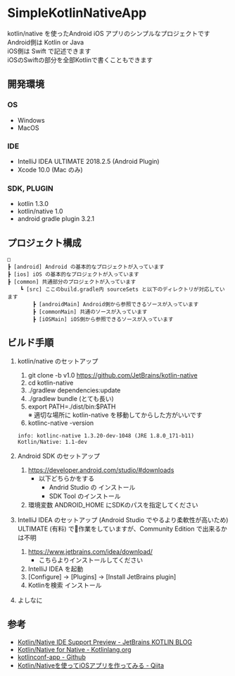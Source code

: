 # SimpleKotlinNativeApp
kotlin/native を使ったAndroid iOS アプリのシンプルなプロジェクトです  
Android側は Kotlin or Java  
iOS側は Swift で記述できます  
iOSのSwiftの部分を全部Kotlinで書くこともできます

## 開発環境
### OS
- Windows
- MacOS
### IDE
- IntelliJ IDEA ULTIMATE 2018.2.5 (Android Plugin)
- Xcode 10.0  (Mac のみ)
### SDK, PLUGIN
- kotlin 1.3.0
- kotlin/native 1.0
- android gradle plugin 3.2.1

## プロジェクト構成
```
□   
┣ [android] Android の基本的なプロジェクトが入っています
┣ [ios] iOS の基本的なプロジェクトが入っています
┣ [common] 共通部分のプロジェクトが入っています
    ┗ [src] ここのbuild.gradle内 sourceSets と以下のディレクトリが対応しています
        ┣ [androidMain] Android側から参照できるソースが入っています
        ┣ [commonMain] 共通のソースが入っています
        ┣ [iOSMain] iOS側から参照できるソースが入っています

```
    

## ビルド手順
1. kotlin/native のセットアップ
    1. git clone -b v1.0 https://github.com/JetBrains/kotlin-native
    2. cd kotlin-native
    3. ./gradlew dependencies:update
    4. ./gradlew bundle (とても長い)
    5. export PATH=./dist/bin:$PATH  
       ※ 適切な場所に kotlin-native を移動してからした方がいいです
    6. kotlinc-native -version
    ```
    info: kotlinc-native 1.3.20-dev-1048 (JRE 1.8.0_171-b11)  
    Kotlin/Native: 1.1-dev
    ```

2. Android SDK のセットアップ
    1. https://developer.android.com/studio/#downloads
        - 以下どちらかをする
            - Andrid Studio の インストール
            - SDK Tool のインストール
    2. 環境変数 ANDROID_HOME にSDKのパスを指定してください


3. IntelliJ IDEA のセットアップ (Android Studio でやるより柔軟性が高いため)  
   ULTIMATE (有料) で作業をしていますが、Community Edition で出来るかは不明
    1. https://www.jetbrains.com/idea/download/
        - こちらよりインストールしてください
    2. IntelliJ IDEA を起動
    3. [Configure] -> [Plugins] ->  [Install JetBrains plugin]
    4. Kotlinを検索 インストール

4. よしなに

## 参考
- [Kotlin/Native IDE Support Preview - JetBrains KOTLIN BLOG](https://blog.jetbrains.com/kotlin/2017/11/kotlinnative-ide-support-preview/)
- [Kotlin/Native for Native - Kotlinlang.org](https://kotlinlang.org/docs/reference/native-overview.html)
- [kotlinconf-app - Github](https://github.com/JetBrains/kotlinconf-app)
- [Kotlin/Nativeを使ってiOSアプリを作ってみる - Qiita](https://qiita.com/noripi/items/4ee969c48b3da5ca6fbd)